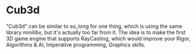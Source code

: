 # Cub3d
"Cub3d" can be similar to so_long for one thing, which is using the same library minilibx, but it's actually too far from it. The idea is to make the first 3D game engine that supports RayCasting, which would improve your Rigor, Algorithms &amp; AI, Imperative programming, Graphics skills.
